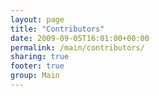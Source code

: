 ```yaml
---
layout: page
title: "Contributors"
date: 2009-09-05T16:01:00+00:00
permalink: /main/contributors/
sharing: true
footer: true
group: Main
---
```


